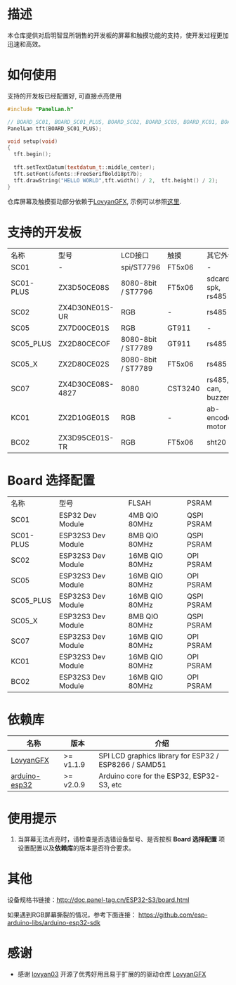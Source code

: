 # 描述

本仓库提供对启明智显所销售的开发板的屏幕和触摸功能的支持，使开发过程更加迅速和高效。

# 如何使用

支持的开发板已经配置好, 可直接点亮使用 

```c++
#include "PanelLan.h"

// BOARD_SC01, BOARD_SC01_PLUS, BOARD_SC02, BOARD_SC05, BOARD_KC01, BOARD_BC02
PanelLan tft(BOARD_SC01_PLUS);

void setup(void)
{
  tft.begin();
  
  tft.setTextDatum(textdatum_t::middle_center);
  tft.setFont(&fonts::FreeSerifBold18pt7b);
  tft.drawString("HELLO WORLD",tft.width() / 2,  tft.height() / 2);
}
```

仓库屏幕及触摸驱动部分依赖于[LovyanGFX](https://github.com/lovyan03/LovyanGFX), 示例可以参照[这里](https://github.com/lovyan03/LovyanGFX/tree/master/examples).

# 支持的开发板

||||||
|---|---|---|---|---|
|名称|型号|LCD接口|触摸|其它外设|
| SC01 | - | spi/ST7796 | FT5x06 | - |
| SC01-PLUS | ZX3D50CE08S | 8080-8bit / ST7796 | FT5x06 | sdcard, spk, rs485 |
| SC02 | ZX4D30NE01S-UR | RGB | - | rs485 |
| SC05 | ZX7D00CE01S | RGB | GT911 | - |
| SC05_PLUS | ZX2D80CECOF | 8080-8bit / ST7789 | GT911 | rs485 |
| SC05_X | ZX2D80CE02S | 8080-8bit / ST7789 | FT5x06 | rs485 |
| SC07 | ZX4D30CE08S-4827 | 8080 | CST3240 | rs485, can, buzzer|
| KC01 | ZX2D10GE01S | RGB | - | ab-encoder, motor |
| BC02 | ZX3D95CE01S-TR | RGB | FT5x06 | sht20 |


# Board 选择配置

|||||
|---|---|---|---|
|名称|型号|FLSAH|PSRAM|
| SC01 | ESP32 Dev Module | 4MB QIO 80MHz | QSPI PSRAM |
| SC01-PLUS | ESP32S3 Dev Module | 8MB QIO 80MHz | QSPI PSRAM |
| SC02 | ESP32S3 Dev Module | 16MB QIO 80MHz | OPI PSRAM |
| SC05 | ESP32S3 Dev Module | 16MB QIO 80MHz | OPI PSRAM |
| SC05_PLUS | ESP32S3 Dev Module | 16MB QIO 80MHz | QSPI PSRAM |
| SC05_X | ESP32S3 Dev Module | 8MB QIO 80MHz | QSPI PSRAM |
| SC07 | ESP32S3 Dev Module | 16MB QIO 80MHz | OPI PSRAM |
| KC01 | ESP32S3 Dev Module | 16MB QIO 80MHz | OPI PSRAM |
| BC02 | ESP32S3 Dev Module | 16MB QIO 80MHz | OPI PSRAM |

# 依赖库

|名称|版本|介绍|
|---|---|---|
|  [LovyanGFX](https://github.com/lovyan03/LovyanGFX)  | >= v1.1.9 |SPI LCD graphics library for ESP32  / ESP8266  / SAMD51 |
|  [arduino-esp32](https://github.com/espressif/arduino-esp32)  |  >= v2.0.9|Arduino core for the ESP32, ESP32-S3, etc|

# 使用提示
1. 当屏幕无法点亮时，请检查是否选错设备型号、是否按照 **Board 选择配置** 项设置配置以及**依赖库**的版本是否符合要求。

# 其他
设备规格书链接：http://doc.panel-tag.cn/ESP32-S3/board.html

如果遇到RGB屏幕撕裂的情况，参考下面连接：
https://github.com/esp-arduino-libs/arduino-esp32-sdk


# 感谢

- 感谢   [lovyan03](https://github.com/lovyan03)  开源了优秀好用且易于扩展的的驱动仓库  [LovyanGFX](https://github.com/lovyan03/LovyanGFX)  

